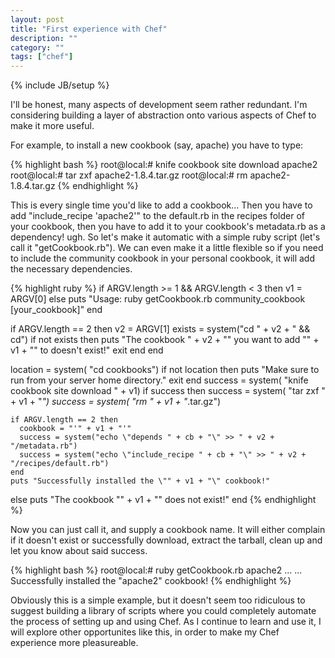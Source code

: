 ```yaml
---
layout: post
title: "First experience with Chef"
description: ""
category: ""
tags: ["chef"]
---
```

{% include JB/setup %}

I'll be honest, many aspects of development seem rather redundant. I'm considering building a layer of abstraction onto various aspects of Chef to make it more useful.

For example, to install a new cookbook (say, apache) you have to type:

{% highlight bash %}
  root@local:# knife cookbook site download apache2
  root@local:# tar zxf apache2-1.8.4.tar.gz
  root@local:# rm apache2-1.8.4.tar.gz
{% endhighlight %}

This is every single time you'd like to add a cookbook... Then you have to add "include\_recipe 'apache2'" to the default.rb in the recipes folder of your cookbook, then you have to add it to your cookbook's metadata.rb as a dependency! ugh.
So let's make it automatic with a simple ruby script (let's call it "getCookbook.rb"). We can even make it a little flexible so if you need to include the community cookbook in your personal cookbook, it will add the necessary dependencies.

{% highlight ruby %}
  if ARGV.length >= 1 && ARGV.length < 3 then
    v1 = ARGV[0]
  else
    puts "Usage: ruby getCookbook.rb community_cookbook [your_cookbook]"
  end
  
  if ARGV.length == 2 then
    v2 = ARGV[1]
    exists = system("cd " + v2 + " && cd")
    if not exists then
      puts "The cookbook \" + v2 + "\" you want to add \"" + v1 + "\" to doesn't exist!"
      exit
    end
  end
  
  location = system( "cd cookbooks")
  if not location then
    puts "Make sure to run from your server home directory."
    exit
  end
  success = system( "knife cookbook site download " + v1)
  if success then
    success = system( "tar zxf " + v1 + "*")
    success = system( "rm " + v1 + "*.tar.gz")
    
    if ARGV.length == 2 then
      cookbook = "'" + v1 + "'"
      success = system("echo \"depends " + cb + "\" >> " + v2 + "/metadata.rb")
      success = system("echo \"include_recipe " + cb + "\" >> " + v2 + "/recipes/default.rb")
    end
    puts "Successfully installed the \"" + v1 + "\" cookbook!"
  else
    puts "The cookbook \"" + v1 + "\" does not exist!"
  end
{% endhighlight %}

Now you can just call it, and supply a cookbook name. It will either complain if it doesn't exist or successfully download, extract the tarball, clean up and let you know about said success.

{% highlight bash %}
  root@local:# ruby getCookbook.rb apache2
  ...
  ...
  Successfully installed the "apache2" cookbook!
{% endhighlight %}

Obviously this is a simple example, but it doesn't seem too ridiculous to suggest building a library of scripts where you could completely automate the process of setting up and using Chef. 
As I continue to learn and use it, I will explore other opportunites like this, in order to make my Chef experience more pleasureable.
